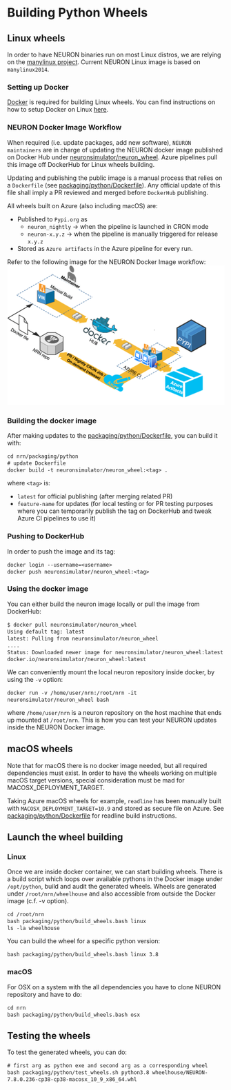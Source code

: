 
# Building Python Wheels

## Linux wheels

In order to have NEURON binaries run on most Linux distros, we are relying on the [manylinux project](https://github.com/pypa/manylinux).
Current NEURON Linux image is based on `manylinux2014`.

### Setting up Docker

[Docker](https://en.wikipedia.org/wiki/Docker_(software)) is required for building Linux wheels.
You can find instructions on how to setup Docker on Linux [here](https://docs.docker.com/engine/install/). 


### NEURON Docker Image Workflow

When required (i.e. update packages, add new software), `NEURON maintainers` are in charge of updating the NEURON docker
image published on Docker Hub under [neuronsimulator/neuron_wheel](https://hub.docker.com/r/neuronsimulator/neuron_wheel).
Azure pipelines pull this image off DockerHub for Linux wheels building.

Updating and publishing the public image is a manual process that relies on a `Dockerfile` (see [packaging/python/Dockerfile](../../packaging/python/Dockerfile)).
Any official update of this file shall imply a PR reviewed and merged before `DockerHub` publishing.

All wheels built on Azure (also including macOS) are:

* Published to `Pypi.org` as
  * `neuron_nightly` -> when the pipeline is launched in CRON mode
  * `neuron-x.y.z` -> when the pipeline is manually triggered for release `x.y.z`
* Stored as `Azure artifacts` in the Azure pipeline for every run.

Refer to the following image for the NEURON Docker Image workflow: 
![](images/docker-workflow.png)


### Building the docker image
After making updates to the [packaging/python/Dockerfile](../../packaging/python/Dockerfile), you can build it with:
```
cd nrn/packaging/python
# update Dockerfile
docker build -t neuronsimulator/neuron_wheel:<tag> .
```
where `<tag>` is:
* `latest` for official publishing (after merging related PR)
* `feature-name` for updates (for local testing or for PR testing purposes where you can temporarily publish the tag on DockerHub and tweak Azure CI pipelines to use it)

### Pushing to DockerHub

In order to push the image and its tag:
```
docker login --username=<username>
docker push neuronsimulator/neuron_wheel:<tag>
```

### Using the docker image

You can either build the neuron image locally or pull the image from DockerHub:
```
$ docker pull neuronsimulator/neuron_wheel
Using default tag: latest
latest: Pulling from neuronsimulator/neuron_wheel
....
Status: Downloaded newer image for neuronsimulator/neuron_wheel:latest
docker.io/neuronsimulator/neuron_wheel:latest
```

We can conveniently mount the local neuron repository inside docker, by using the `-v` option:

```
docker run -v /home/user/nrn:/root/nrn -it neuronsimulator/neuron_wheel bash
```
where `/home/user/nrn` is a neuron repository on the host machine that ends up mounted at `/root/nrn`.
This is how you can test your NEURON updates inside the NEURON Docker image.


## macOS wheels
Note that for macOS there is no docker image needed, but all required dependencies must exist.
In order to have the wheels working on multiple macOS target versions, special consideration must be mad for MACOSX_DEPLOYMENT_TARGET.

Taking Azure macOS wheels for example, `readline` has been manually built with `MACOSX_DEPLOYMENT_TARGET=10.9` and stored as secure file on Azure.
See [packaging/python/Dockerfile](../../packaging/python/Dockerfile) for readline build instructions.

## Launch the wheel building

### Linux
Once we are inside docker container, we can start building wheels. 
There is a build script which loops over available pythons in the Docker image under `/opt/python`, build and audit the generated wheels.
Wheels are generated under `/root/nrn/wheelhouse` and also accessible from outside the Docker image (c.f. -v option).

```
cd /root/nrn
bash packaging/python/build_wheels.bash linux 
ls -la wheelhouse
```

You can build the wheel for a specific python version: 
```
bash packaging/python/build_wheels.bash linux 3.8
```

### macOS
For OSX on a system with the all dependencies you have to clone NEURON repository and have to do:

```
cd nrn
bash packaging/python/build_wheels.bash osx
```

## Testing the wheels

To test the generated wheels, you can do:

```
# first arg as python exe and second arg as a corresponding wheel
bash packaging/python/test_wheels.sh python3.8 wheelhouse/NEURON-7.8.0.236-cp38-cp38-macosx_10_9_x86_64.whl
```

